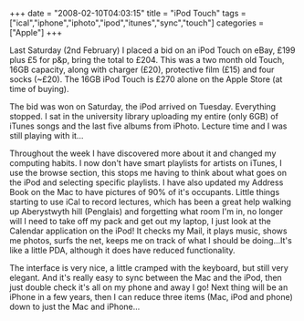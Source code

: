 +++
date = "2008-02-10T04:03:15"
title = "iPod Touch"
tags = ["ical","iphone","iphoto","ipod","itunes","sync","touch"]
categories = ["Apple"]
+++

Last Saturday (2nd February) I placed a bid on an iPod Touch on eBay, £199 plus £5 for p&amp;p, bring the total to £204. This was a two month old Touch, 16GB capacity, along with charger (£20), protective film (£15) and four socks (~£20). The 16GB iPod Touch is £270 alone on the Apple Store (at time of buying).

The bid was won on Saturday, the iPod arrived on Tuesday. Everything stopped. I sat in the university library uploading my entire (only 6GB) of iTunes songs and the last five albums from iPhoto. Lecture time and I was still playing with it...

Throughout the week I have discovered more about it and changed my computing habits. I now don't have smart playlists for artists on iTunes, I use the browse section, this stops me having to think about what goes on the iPod and selecting specific playlists. I have also updated my Address Book on the Mac to have pictures of 90% of it's occupants. Little things starting to use iCal to record lectures, which has been a great help walking up Aberystwyth hill (Penglais) and forgetting what room I'm in, no longer will I need to take off my pack and get out my laptop, I just look at the Calendar application on the iPod! It checks my Mail, it plays music, shows me photos, surfs the net, keeps me on track of what I should be doing...It's like a little PDA, although it does have reduced functionality.

The interface is very nice, a little cramped with the keyboard, but still very elegant. And it's really easy to sync between the Mac and the iPod, then just double check it's all on my phone and away I go! Next thing will be an iPhone in a few years, then I can reduce three items (Mac, iPod and phone) down to just the Mac and iPhone...
